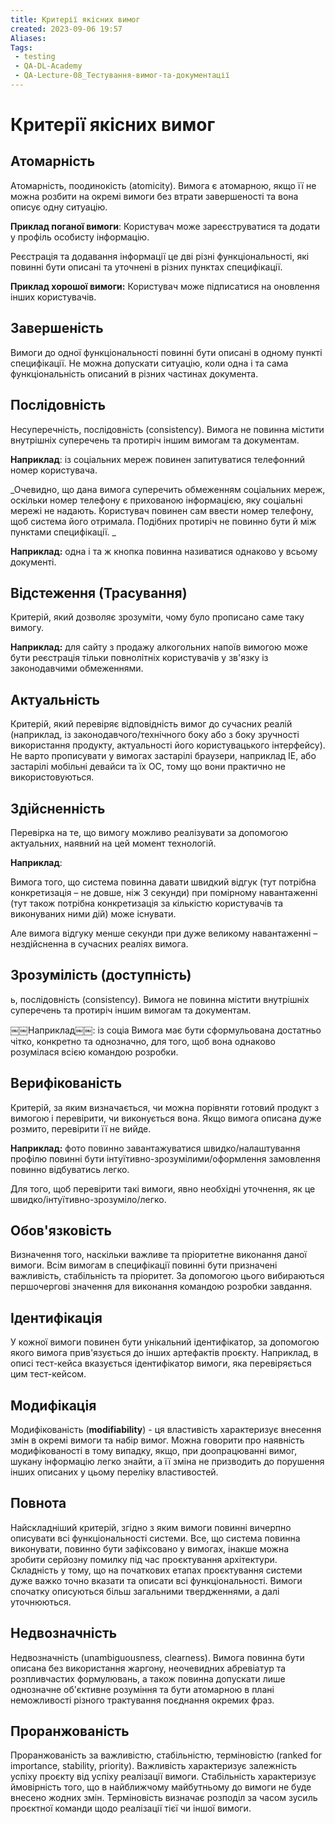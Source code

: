 ```yaml
---
title: Критерії якісних вимог
created: 2023-09-06 19:57
Aliases:
Tags: 
 - testing
 - QA-DL-Academy
 - QA-Lecture-08_Тестування-вимог-та-документації
---
```


# Критерії якісних вимог

## Атомарність

Атомарність, поодинокість (atomicity). Вимога є атомарною, якщо її не можна розбити на окремі вимоги без втрати завершеності та вона описує одну ситуацію.

**Приклад поганої вимоги**: 
Користувач може зареєструватися та додати у профіль особисту інформацію. 

Реєстрація та додавання інформації це дві різні функціональності, які повинні бути описані та уточнені в різних пунктах специфікації. 

**Приклад хорошої вимоги:**
Користувач може підписатися на оновлення інших користувачів.

## Завершеність

Вимоги до одної функціональності повинні бути описані в одному пункті специфікації. Не можна допускати ситуацію, коли одна і та сама функціональність описаний в різних частинах документа.

## Послідовність

Несуперечність, послідовність (consistency). Вимога не повинна містити внутрішніх суперечень та протиріч іншим вимогам та документам.

**Наприклад**: із соціальних мереж повинен запитуватися телефонний номер користувача. 

_Очевидно, що дана вимога суперечить обмеженням соціальних мереж, оскільки номер телефону є прихованою інформацією, яку соціальні мережі не надають. Користувач повинен сам ввести номер телефону, щоб система його отримала. Подібних протиріч не повинно бути й між пунктами специфікації. _

**Наприклад:** одна і та ж кнопка повинна називатися однаково у всьому документі.

## Відстеження (Трасування)

Критерій, який дозволяє зрозуміти, чому було прописано саме таку вимогу. 

**Наприклад:** для сайту з продажу алкогольних напоїв вимогою може бути реєстрація тільки повнолітніх користувачів у зв'язку із законодавчими обмеженнями.

## Актуальність

Критерій, який перевіряє відповідність вимог до сучасних реалій (наприклад, із законодавчого/технічного боку або з боку зручності використання продукту, актуальності його користувацького інтерфейсу). Не варто прописувати у вимогах застарілі браузери, наприклад IE, або застарілі мобільні девайси та їх ОС, тому що вони практично не використовуються.


## Здійсненність

Перевірка на те, що вимогу можливо реалізувати за допомогою актуальних, наявний на цей момент технологій.

**Наприклад**:

Вимога того, що система повинна давати швидкий відгук (тут потрібна конкретизація – не довше, ніж 3 секунди) при помірному навантаженні (тут також потрібна конкретизація за кількістю користувачів та виконуваних ними дій) може існувати. 

Але вимога відгуку менше секунди при дуже великому навантаженні – нездійсненна в сучасних реаліях вимога.

## Зрозумілість (доступність)
ь, послідовність (consistency). Вимога не повинна містити внутрішніх суперечень та протиріч іншим вимогам та документам.

￼￼Наприклад￼￼: із соціа
Вимога має бути сформульована  достатньо чітко, конкретно та однозначно, для того, щоб вона однаково розумілася всією командою розробки.

## Верифікованість

Критерій, за яким визначається, чи можна порівняти готовий продукт з вимогою і перевірити, чи виконується вона. Якщо вимога описана дуже розмито, перевірити її не вийде. 

**Наприклад:** фото повинно завантажуватися швидко/налаштування профілю повинні бути інтуїтивно-зрозумілими/оформлення замовлення повинно відбуватись легко. 

Для того, щоб перевірити такі вимоги, явно необхідні уточнення, як це швидко/інтуїтивно-зрозуміло/легко.

## Обов'язковість

Визначення того, наскільки важливе та пріоритетне виконання даної вимоги. Всім вимогам в специфікації повинні бути призначені важливість, стабільність та пріоритет. За допомогою цього вибираються першочергові значення для виконання командою розробки завдання.

## Ідентифікація

У кожної вимоги повинен бути унікальний ідентифікатор, за допомогою якого вимога прив'язується до інших артефактів проєкту. Наприклад, в описі тест-кейса вказується ідентифікатор вимоги, яка перевіряється цим тест-кейсом.

## Модифікація

Модифікованість (**modifiability**) - ця властивість характеризує внесення змін в окремі вимоги та набір вимог. Можна говорити про наявність модифікованості в тому випадку, якщо, при доопрацюванні вимог, шукану інформацію легко знайти, а її зміна не призводить до порушення інших описаних у цьому переліку властивостей.

## Повнота

Найскладніший критерій, згідно з яким вимоги повинні вичерпно описувати всі функціональності системи. Все, що система повинна виконувати, повинно бути зафіксовано у вимогах, інакше можна зробити серйозну помилку під час проєктування архітектури. Складність у тому, що на початкових етапах проєктування системи дуже важко точно вказати та описати всі функціональності. Вимоги спочатку описуються більш загальними твердженнями, а далі уточнюються.

## Недвозначність

Недвозначність (unambiguousness, clearness). Вимога повинна бути описана без використання жаргону, неочевидних абревіатур та розпливчастих формулювань, а також повинна допускати лише однозначне об'єктивне розуміння та бути атомарною в плані неможливості різного трактування поєднання окремих фраз.

## Проранжованість

Проранжованість за важливістю, стабільністю, терміновістю (ranked for importance, stability, priority). Важливість характеризує залежність успіху проєкту від успіху реалізації вимоги. Стабільність характеризує ймовірність того, що в найближчому майбутньому до вимоги не буде внесено жодних змін. Терміновість визначає розподіл за часом зусиль проєктної команди щодо реалізації тієї чи іншої вимоги.